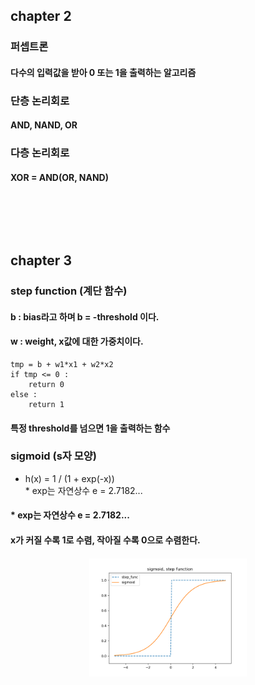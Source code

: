 ## chapter 2
### 퍼셉트론
#### 다수의 입력값을 받아 0 또는 1을 출력하는 알고리즘
### 단층 논리회로
#### AND, NAND, OR
### 다층 논리회로
#### XOR = AND(OR, NAND)

### <br/><br/><br/>

## chapter 3
### step function (계단 함수)
#### b : bias라고 하며 b = -threshold 이다.
#### w : weight, x값에 대한 가중치이다.
```
tmp = b + w1*x1 + w2*x2
if tmp <= 0 : 
    return 0
else : 
    return 1
```
#### 특정 threshold를 넘으면 1을 출력하는 함수
### sigmoid (s자 모양)
* h(x) = 1 / (1 + exp(-x)) <br/> * exp는 자연상수 e = 2.7182...
#### * exp는 자연상수 e = 2.7182...
#### x가 커질 수록 1로 수렴, 작아질 수록 0으로 수렴한다.
#### 
<div align="center"><img src="https://github.com/Shin-jongwhan/deep_learning_from_scratch/blob/master/ch3_sigmoid_and_setp_func.png" width="50%" height="50%"><br/></div>

### <br/><br/><br/>
